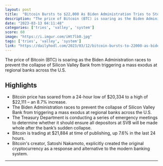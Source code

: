 ```yaml
---
layout: post
title:  "Bitcoin Bursts to $22,000 As Biden Administration Tries to Stop Contagion in U.S. Financial System"
description: "The price of Bitcoin (BTC) is soaring as the Biden Administration races to prevent the collapse of Silicon Valley Bank from triggering a mass exodus at regional banks across the U.S."
date: "2023-03-13 04:11:48"
categories: ['tries', 'valley', 'system']
score: 60
image: "https://i.imgur.com/iHt7lb0.jpg"
tags: ['tries', 'valley', 'system']
link: "https://dailyhodl.com/2023/03/12/bitcoin-bursts-to-22000-as-biden-administration-tries-to-stop-contagion-in-u-s-financial-system/"
---
```


The price of Bitcoin (BTC) is soaring as the Biden Administration races to prevent the collapse of Silicon Valley Bank from triggering a mass exodus at regional banks across the U.S.

## Highlights

- Bitcoin price has soared from a 24-hour low of $20,334 to a high of $22,111 – an 8.7% increase.
- The Biden Administration races to prevent the collapse of Silicon Valley Bank from triggering a mass exodus at regional banks across the U.S.
- The Treasury Department is conducting a series of emergency meetings to determine whether it should ensure all depositors at SVB will be made whole after the bank’s sudden collapse.
- Bitcoin is trading at $21,884 at time of publishing, up 7.6% in the last 24 hours.
- Bitcoin's creator, Satoshi Nakamoto, explicitly created the original cryptocurrency as a response and alternative to the modern banking system.

---
